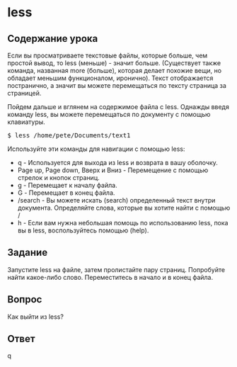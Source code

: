 # less

## Содержание урока

Если вы просматриваете текстовые файлы, которые больше, чем простой вывод, то less (меньше) - значит больше. (Существует также команда, названная more (больше), которая делает похожие вещи, но обладает меньшим функционалом, иронично). Текст отображается постранично, а значит вы можете перемещаться по тексту страница за страницей.

Пойдем дальше и вглянем на содержимое файла с less. Однажды введя команду less, вы можете перемещаться по документу с помощью клавиатуры.

<pre>$ less /home/pete/Documents/text1</pre>

Используйте эти команды для навигации с помощью less:

<ul>
<li>q - Используется для выхода из less и возврата в вашу оболочку.</li>
<li>Page up, Page down, Вверх и Вниз - Перемещение с помощью стрелок и кнопок страниц.</li>
<li>g - Перемещает к началу файла.</li>
<li>G - Перемещает в конец файла.</li>
<li>/search - Вы можете искать (search) определенный текст внутри документа. Определяйте слова, которые вы хотите найти с помощью /</li>
<li>h - Если вам нужна небольшая помощь по использованию less, пока вы в less, воспользуйтесь помощью (help).</li>
</ul>

## Задание

Запустите less на файле, затем пролистайте пару страниц. Попробуйте найти какое-либо слово. Переместитесь в начало и в конец файла.

## Вопрос

Как выйти из less?

## Ответ

q